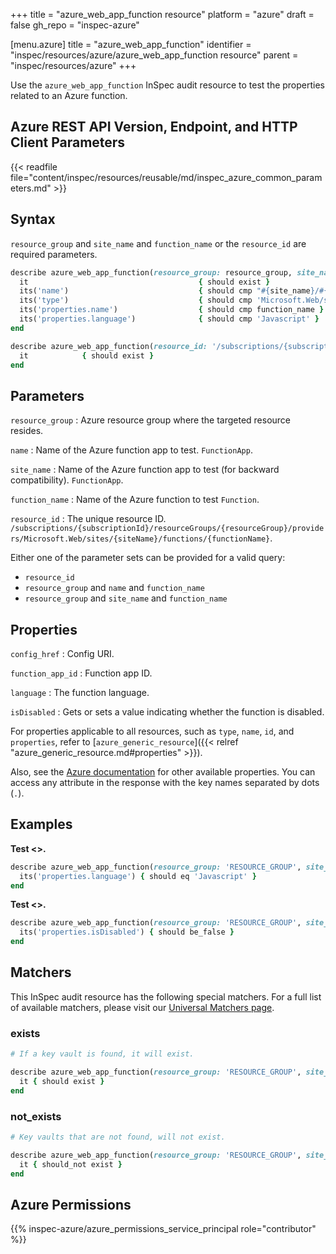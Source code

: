 +++
title = "azure_web_app_function resource"
platform = "azure"
draft = false
gh_repo = "inspec-azure"

[menu.azure]
title = "azure_web_app_function"
identifier = "inspec/resources/azure/azure_web_app_function resource"
parent = "inspec/resources/azure"
+++

Use the `azure_web_app_function` InSpec audit resource to test the properties related to an Azure function.

## Azure REST API Version, Endpoint, and HTTP Client Parameters

{{< readfile file="content/inspec/resources/reusable/md/inspec_azure_common_parameters.md" >}}

## Syntax

`resource_group` and `site_name` and `function_name` or the `resource_id` are required parameters.

```ruby
describe azure_web_app_function(resource_group: resource_group, site_name: site_name, function_name: function_name) do
  it                                      { should exist }
  its('name')                             { should cmp "#{site_name}/#{function_name}" }
  its('type')                             { should cmp 'Microsoft.Web/sites/functions' }
  its('properties.name')                  { should cmp function_name }
  its('properties.language')              { should cmp 'Javascript' }
end
```

```ruby
describe azure_web_app_function(resource_id: '/subscriptions/{subscriptionId}/resourceGroups/{resourceGroup}/providers/Microsoft.Web/sites/{siteName}/functions/{functionName}') do
  it            { should exist }
end
```

## Parameters

`resource_group`
: Azure resource group where the targeted resource resides.

`name`
: Name of the Azure function app to test. `FunctionApp`.

`site_name`
: Name of the Azure function app to test (for backward compatibility). `FunctionApp`.

`function_name`
: Name of the Azure function to test `Function`.

`resource_id`
: The unique resource ID. `/subscriptions/{subscriptionId}/resourceGroups/{resourceGroup}/providers/Microsoft.Web/sites/{siteName}/functions/{functionName}`.

Either one of the parameter sets can be provided for a valid query:

- `resource_id`
- `resource_group` and `name` and `function_name`
- `resource_group` and `site_name` and `function_name`

## Properties

`config_href`
: Config URI.

`function_app_id`
: Function app ID.

`language`
: The function language.

`isDisabled`
: Gets or sets a value indicating whether the function is disabled.

For properties applicable to all resources, such as `type`, `name`, `id`, and `properties`, refer to [`azure_generic_resource`]({{< relref "azure_generic_resource.md#properties" >}}).

Also, see the [Azure documentation](https://docs.microsoft.com/en-us/rest/api/appservice/webapps/getfunction#functionenvelope) for other available properties. You can access any attribute in the response with the key names separated by dots (`.`).

## Examples

**Test <>.**

```ruby
describe azure_web_app_function(resource_group: 'RESOURCE_GROUP', site_name: 'functions-http', function_name: 'HttpTrigger1') do
  its('properties.language') { should eq 'Javascript' }
end
```

**Test <>.**

```ruby
describe azure_web_app_function(resource_group: 'RESOURCE_GROUP', site_name: 'functions-http', function_name: 'HttpTrigger1') do
  its('properties.isDisabled') { should be_false }
end
```

## Matchers

This InSpec audit resource has the following special matchers. For a full list of available matchers, please visit our [Universal Matchers page](/inspec/matchers/).

### exists

```ruby
# If a key vault is found, it will exist.

describe azure_web_app_function(resource_group: 'RESOURCE_GROUP', site_name: 'functions-http', function_name: 'HttpTrigger1') do
  it { should exist }
end
```

### not_exists

```ruby
# Key vaults that are not found, will not exist.

describe azure_web_app_function(resource_group: 'RESOURCE_GROUP', site_name: 'functions-http', function_name: 'HttpTrigger1') do
  it { should_not exist }
end
```

## Azure Permissions

{{% inspec-azure/azure_permissions_service_principal role="contributor" %}}
